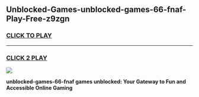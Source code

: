 
## Unblocked-Games-unblocked-games-66-fnaf-Play-Free-z9zgn
<h3>
<a href="https://premium76.site?title=unblocked-games-66-fnaf&ref=10A">CLICK TO PLAY</a></h3>
<hr>

<h3>
<a href="https://premium76.site?title=unblocked-games-66-fnaf&ref=10A">CLICK 2 PLAY</a>
  
</h3>

<a href="https://premium76.site?title=unblocked-games-66-fnaf&ref=10A"><img src="https://clearcache.store/games.png"></a>


**unblocked-games-66-fnaf games unblocked: Your Gateway to Fun and Accessible Online Gaming**
